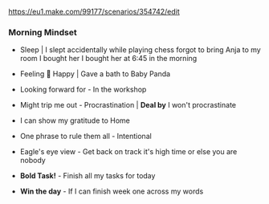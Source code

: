 https://eu1.make.com/99177/scenarios/354742/edit
### Morning Mindset
- Sleep | I slept accidentally while playing chess forgot to bring Anja to my room I bought her I bought her at 6:45 in the morning
- Feeling 🥳 Happy | Gave a bath to Baby Panda

- Looking forward for - In the workshop
- Might trip me out - Procrastination |  **Deal by**  I won't procrastinate
- I can show my gratitude to Home

- One phrase to rule them all - Intentional
- Eagle's eye view - Get back on track it's high time or else you are nobody
- **Bold Task!** - Finish all my tasks for today
- **Win the day** - If I can finish week one across my words